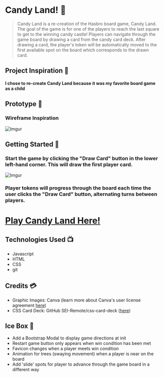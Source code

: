 # Candy Land! 🍭

> Candy Land is a re-creation of the Hasbro board game, Candy Land.  
> The goal of the game is for one of the players to reach the last square to get to the winning candy castle! Players can navigate through the game board by drawing a card from the candy card deck. After drawing a card, the player's token will be automatically moved to the first available spot on the board which corresponds to the drawn card. 


## Project Inspiration 🤔
#### I chose to re-create Candy Land because it was my favorite board game as a child 

## Prototype 🚧
### Wireframe Inspiration 
![Imgur](https://i.imgur.com/OBLbXtG.png)

## Getting Started 🧩
### Start the game by clicking the "Draw Card" button in the lower left-hand corner. This will draw the first player card. 
![Imgur](https://i.imgur.com/BjKs0YO.png)
### Player tokens will progress through the board each time the user clicks the "Draw Card" button, alternating turns between players. 

# [Play Candy Land Here!](https://candy-land.surge.sh/)

## Technologies Used 📺
- Javascript
- HTML
- CSS
- git

## Credits 💳
- Graphic Images: Canva (learn more about Canva's user license agreement [here](https://www.canva.com/policies/content-license-agreement/))
- CSS Card Deck: GitHub SEI-Remote/css-card-deck ([here](https://github.com/SEI-Remote/css-card-deck))

## Ice Box 🥶
- Add a Bootstrap Modal to display game directions at init
- Restart game button only appears when win condition has been met
- Favicon changes when a player meets win condition 
- Animation for trees (swaying movement) when a player is near on the board 
- Add 'slide' spots for player to advance through the game board in a different way